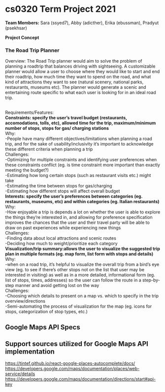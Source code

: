 # cs0320 Term Project 2021

**Team Members:** Sara (ssyed7), Abby (adicther), Erika (ebussman), Pradyut (psekhsar)

**Project Concept**
### The Road Trip Planner
Overview: The Road Trip planner would aim to solve the problem of planning a roadtrip that balances driving with sightseeing. A customizable planner would allow a user to choose where they would like to start and end their roadtrip, how much time they want to spend on the road, and what kind of attractions they want to see (natural scenery, national parks, restaurants, museums etc). The planner would generate a scenic and entertaining route specific to what each user is looking for in an ideal road trip.

<br />Requirements/Features:
<br />**Constraints: specify the user’s travel budget (restaurants, accomodations, tolls, etc), allowed time for the trip, maximum/minimum number of stops, stops for gas/ charging stations**
<br /> Why:
<br /> -People have many different objectives/limitations when planning a road trip, and for the
sake of usability/inclusivity it’s important to acknowledge these different criteria when planning a trip
<br />Challenges:
<br /> -Optimizing for multiple constraints and identifying user preferences when these
constraints conflict (eg. is time constraint more important than exactly meeting the budget?)
<br /> -Estimating how long certain stops (such as restaurant visits etc.) might take
<br /> -Estimating the time between stops for gas/charging
<br /> -Estimating how different stops will affect overall budget
<br />**Interests: specify the user’s preferences between categories (eg. restaurants, museums,
etc) and within categories (eg. Italian restaurants)**
<br />Why:
<br /> -How enjoyable a trip is depends a lot on whether the user is able to explore the things
they’re interested in, and allowing for preference specification improves the chances that the user and their travel party will be able to draw on past experiences while experiencing new things
<br />Challenges:
<br /> -Finding data about local attractions and scenic routes
<br /> -Deciding how much to weight/prioritize each category
<br />**Visualization/trip summary:allows the user to visualize the suggested trip plan in
multiple formats (eg. map form, list form with stops and details)**
<br />Why:
<br /> -when on a road trip, it’s helpful to visualize the overall trip from a bird’s eye view
(eg. to see if there’s other stops not on the list that user may be interested in visiting) as well as in a more detailed, informational form (eg. list of stops, times, addresses) so the user can follow the route in a step-by-step manner and avoid getting lost on the way
<br />Challenges:
<br /> -Choosing which details to present on a map vs. which to specify in the trip
overview/directions
<br /> -Semi-automating the process of visualization for the map (eg. icons for stops,
categorization of stop types, etc.)

## Google Maps API Specs

## Support sources utilized for Google Maps API implementation
https://tintef.github.io/react-google-places-autocomplete/docs/
https://developers.google.com/maps/documentation/places/web-service/details
https://developers.google.com/maps/documentation/directions/start#api-key
